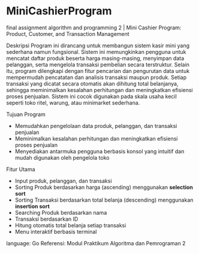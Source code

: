 # MiniCashierProgram
final assignment algorithm and programming 2 | Mini Cashier Program: Product, Customer, and Transaction Management

Deskripsi
Program ini dirancang untuk membangun sistem kasir mini yang sederhana namun fungsional. Sistem ini memungkinkan pengguna untuk mencatat daftar produk beserta harga masing-masing, menyimpan data pelanggan, serta mengelola transaksi pembelian secara terstruktur. Selain itu, program dilengkapi dengan fitur pencarian dan pengurutan data untuk mempermudah pencatatan dan analisis transaksi maupun produk. Setiap transaksi yang dicatat secara otomatis akan dihitung total belanjanya, sehingga meminimalkan kesalahan perhitungan dan meningkatkan efisiensi proses penjualan. Sistem ini cocok digunakan pada skala usaha kecil seperti toko ritel, warung, atau minimarket sederhana.

Tujuan Program
- Memudahkan pengelolaan data produk, pelanggan, dan transaksi penjualan
- Meminimalkan kesalahan perhitungan dan meningkatkan efisiensi proses penjualan
- Menyediakan antarmuka pengguna berbasis konsol yang intuitif dan mudah digunakan oleh pengelola toko

Fitur Utama
- Input produk, pelanggan, dan transaksi
- Sorting Produk berdasarkan harga (ascending) menggunakan **selection sort**
- Sorting Transaksi berdasarkan total belanja (descending) menggunakan **insertion sort**
- Searching Produk berdasarkan nama
- Transaksi berdasarkan ID
- Hitung otomatis total belanja setiap transaksi
- Menu interaktif berbasis terminal
  
language: Go
Referensi: Modul Praktikum Algoritma dan Pemrograman 2
